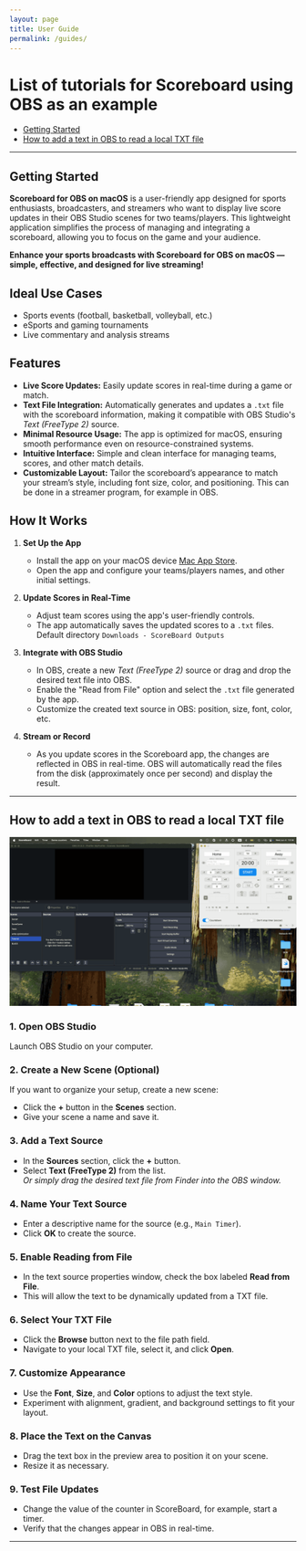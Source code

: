 ```yaml
---
layout: page
title: User Guide
permalink: /guides/
---
```


# List of tutorials for Scoreboard using OBS as an example
- [Getting Started](#getting-started)
- [How to add a text in OBS to read a local TXT file](#how-to-add-a-text-in-obs-to-read-a-local-txt-file)

---

## Getting Started

**Scoreboard for OBS on macOS** is a user-friendly app designed for sports enthusiasts, broadcasters, and streamers who want to display live score updates in their OBS Studio scenes for two teams/players. This lightweight application simplifies the process of managing and integrating a scoreboard, allowing you to focus on the game and your audience.

**Enhance your sports broadcasts with Scoreboard for OBS on macOS — simple, effective, and designed for live streaming!**

## Ideal Use Cases  

- Sports events (football, basketball, volleyball, etc.)  
- eSports and gaming tournaments  
- Live commentary and analysis streams  

## Features  

- **Live Score Updates:** Easily update scores in real-time during a game or match.  
- **Text File Integration:** Automatically generates and updates a `.txt` file with the scoreboard information, making it compatible with OBS Studio's *Text (FreeType 2)* source.  
- **Minimal Resource Usage:** The app is optimized for macOS, ensuring smooth performance even on resource-constrained systems.  
- **Intuitive Interface:** Simple and clean interface for managing teams, scores, and other match details.
- **Customizable Layout:** Tailor the scoreboard’s appearance to match your stream’s style, including font size, color, and positioning. This can be done in a streamer program, for example in OBS.  

## How It Works  

1. **Set Up the App**  
   - Install the app on your macOS device [Mac App Store](https://apps.apple.com/us/app/scoreboard-for-obs-broadcasts/id1579159150?mt=12).  
   - Open the app and configure your teams/players names, and other initial settings.  

2. **Update Scores in Real-Time**  
   - Adjust team scores using the app's user-friendly controls.  
   - The app automatically saves the updated scores to a `.txt` files. Default directory `Downloads - ScoreBoard Outputs` 

3. **Integrate with OBS Studio**  
   - In OBS, create a new *Text (FreeType 2)* source or drag and drop the desired text file into OBS.  
   - Enable the "Read from File" option and select the `.txt` file generated by the app.  
   - Customize the created text source in OBS: position, size, font, color, etc.  

4. **Stream or Record**  
   - As you update scores in the Scoreboard app, the changes are reflected in OBS in real-time. OBS will automatically read the files from the disk (approximately once per second) and display the result.  

---

## How to add a text in OBS to read a local TXT file


![](tutorial-img/how_add_text_to_obs.gif)

### 1. Open OBS Studio  
Launch OBS Studio on your computer.

### 2. Create a New Scene (Optional)  
If you want to organize your setup, create a new scene:  
- Click the **+** button in the **Scenes** section.  
- Give your scene a name and save it.

### 3. Add a Text Source  
- In the **Sources** section, click the **+** button.  
- Select **Text (FreeType 2)** from the list.  
*Or simply drag the desired text file from Finder into the OBS window.*

### 4. Name Your Text Source  
- Enter a descriptive name for the source (e.g., `Main Timer`).  
- Click **OK** to create the source.

### 5. Enable Reading from File  
- In the text source properties window, check the box labeled **Read from File**.  
- This will allow the text to be dynamically updated from a TXT file.

### 6. Select Your TXT File  
- Click the **Browse** button next to the file path field.  
- Navigate to your local TXT file, select it, and click **Open**.

### 7. Customize Appearance  
- Use the **Font**, **Size**, and **Color** options to adjust the text style.  
- Experiment with alignment, gradient, and background settings to fit your layout.

### 8. Place the Text on the Canvas  
- Drag the text box in the preview area to position it on your scene.  
- Resize it as necessary.

### 9. Test File Updates  
- Change the value of the counter in ScoreBoard, for example, start a timer.  
- Verify that the changes appear in OBS in real-time.

---
